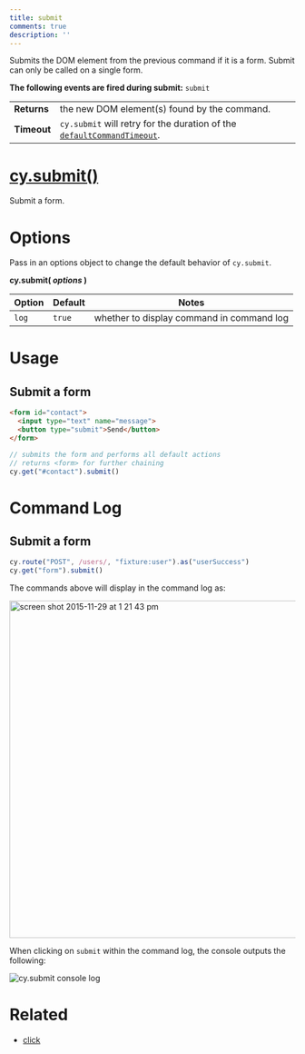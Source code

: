 ```yaml
---
title: submit
comments: true
description: ''
---
```


Submits the DOM element from the previous command if it is a form. Submit can only be called on a single form.

**The following events are fired during submit:** `submit`

| | |
|--- | --- |
| **Returns** | the new DOM element(s) found by the command. |
| **Timeout** | `cy.submit` will retry for the duration of the [`defaultCommandTimeout`](https://on.cypress.io/guides/configuration#timeouts). |

# [cy.submit()](#usage)

Submit a form.

# Options

Pass in an options object to change the default behavior of `cy.submit`.

**cy.submit( *options* )**

Option | Default | Notes
--- | --- | ---
`log` | `true` | whether to display command in command log

# Usage

## Submit a form

```html
<form id="contact">
  <input type="text" name="message">
  <button type="submit">Send</button>
</form>
```

```javascript
// submits the form and performs all default actions
// returns <form> for further chaining
cy.get("#contact").submit()
```

# Command Log

## Submit a form

```javascript
cy.route("POST", /users/, "fixture:user").as("userSuccess")
cy.get("form").submit()
```

The commands above will display in the command log as:

<img width="594" alt="screen shot 2015-11-29 at 1 21 43 pm" src="https://cloud.githubusercontent.com/assets/1271364/11459081/3149d9e6-969c-11e5-85b2-ba57638f02df.png">

When clicking on `submit` within the command log, the console outputs the following:

![cy.submit console log](https://cloud.githubusercontent.com/assets/1271364/12888878/222f5522-ce4a-11e5-9edd-f67be2ebce40.png)

# Related

- [click](https://on.cypress.io/api/click)
